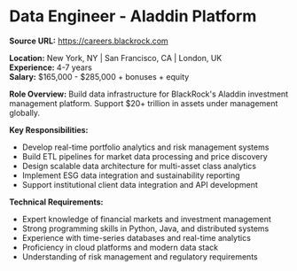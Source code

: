 # Data Engineer - Aladdin Platform

**Source URL:** https://careers.blackrock.com

**Location:** New York, NY | San Francisco, CA | London, UK  
**Experience:** 4-7 years  
**Salary:** $165,000 - $285,000 + bonuses + equity

**Role Overview:**
Build data infrastructure for BlackRock's Aladdin investment management platform. Support $20+ trillion in assets under management globally.

**Key Responsibilities:**
- Develop real-time portfolio analytics and risk management systems
- Build ETL pipelines for market data processing and price discovery
- Design scalable data architecture for multi-asset class analytics
- Implement ESG data integration and sustainability reporting
- Support institutional client data integration and API development

**Technical Requirements:**
- Expert knowledge of financial markets and investment management
- Strong programming skills in Python, Java, and distributed systems
- Experience with time-series databases and real-time analytics
- Proficiency in cloud platforms and modern data stack
- Understanding of risk management and regulatory requirements